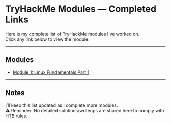 # TryHackMe Modules — Completed Links

Here is my complete list of TryHackMe modules I’ve worked on.  
Click any link below to view the module:

---

## Modules

- [Module 1: Linux Fundamentals Part 1](https://tryhackme.com/room/linuxfundamentalspart1)



---

## Notes
I’ll keep this list updated as I complete more modules.  
⚠️ Reminder: No detailed solutions/writeups are shared here to comply with HTB rules.
